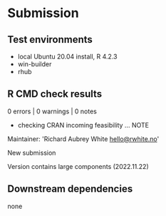 # Submission

## Test environments

* local Ubuntu 20.04 install, R 4.2.3
* win-builder
* rhub

## R CMD check results

0 errors | 0 warnings | 0 notes

* checking CRAN incoming feasibility ... NOTE

Maintainer: 'Richard Aubrey White <hello@rwhite.no>'

New submission

Version contains large components (2022.11.22)

## Downstream dependencies

none
